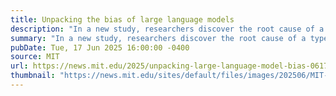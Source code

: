```yaml
---
title: Unpacking the bias of large language models
description: "In a new study, researchers discover the root cause of a type of bias in LLMs, paving the way for more accurate and reliable AI systems."
summary: "In a new study, researchers discover the root cause of a type of bias in LLMs, paving the way for more accurate and reliable AI systems."
pubDate: Tue, 17 Jun 2025 16:00:00 -0400
source: MIT
url: https://news.mit.edu/2025/unpacking-large-language-model-bias-0617
thumbnail: "https://news.mit.edu/sites/default/files/images/202506/MIT-transform-bias-01-press.jpg"
---
```


